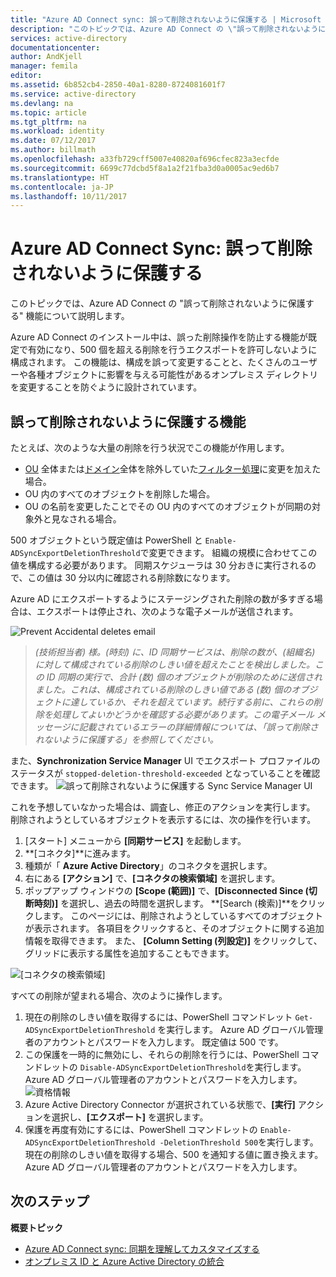 ```yaml
---
title: "Azure AD Connect sync: 誤って削除されないように保護する | Microsoft Docs"
description: "このトピックでは、Azure AD Connect の \"誤って削除されないように保護する\" 機能について説明します。"
services: active-directory
documentationcenter: 
author: AndKjell
manager: femila
editor: 
ms.assetid: 6b852cb4-2850-40a1-8280-8724081601f7
ms.service: active-directory
ms.devlang: na
ms.topic: article
ms.tgt_pltfrm: na
ms.workload: identity
ms.date: 07/12/2017
ms.author: billmath
ms.openlocfilehash: a33fb729cff5007e40820af696cfec823a3ecfde
ms.sourcegitcommit: 6699c77dcbd5f8a1a2f21fba3d0a0005ac9ed6b7
ms.translationtype: HT
ms.contentlocale: ja-JP
ms.lasthandoff: 10/11/2017
---
```

# <a name="azure-ad-connect-sync-prevent-accidental-deletes"></a>Azure AD Connect Sync: 誤って削除されないように保護する
このトピックでは、Azure AD Connect の "誤って削除されないように保護する" 機能について説明します。

Azure AD Connect のインストール中は、誤った削除操作を防止する機能が既定で有効になり、500 個を超える削除を行うエクスポートを許可しないように構成されます。 この機能は、構成を誤って変更することと、たくさんのユーザーや各種オブジェクトに影響を与える可能性があるオンプレミス ディレクトリを変更することを防ぐように設計されています。

## <a name="what-is-prevent-accidental-deletes"></a>誤って削除されないように保護する機能
たとえば、次のような大量の削除を行う状況でこの機能が作用します。

* [OU](active-directory-aadconnectsync-configure-filtering.md#organizational-unitbased-filtering) 全体または[ドメイン](active-directory-aadconnectsync-configure-filtering.md#domain-based-filtering)全体を除外していた[フィルター処理](active-directory-aadconnectsync-configure-filtering.md)に変更を加えた場合。
* OU 内のすべてのオブジェクトを削除した場合。
* OU の名前を変更したことでその OU 内のすべてのオブジェクトが同期の対象外と見なされる場合。

500 オブジェクトという既定値は PowerShell と `Enable-ADSyncExportDeletionThreshold`で変更できます。 組織の規模に合わせてこの値を構成する必要があります。 同期スケジューラは 30 分おきに実行されるので、この値は 30 分以内に確認される削除数になります。

Azure AD にエクスポートするようにステージングされた削除の数が多すぎる場合は、エクスポートは停止され、次のような電子メールが送信されます。

![Prevent Accidental deletes email](./media/active-directory-aadconnectsync-feature-prevent-accidental-deletes/email.png)

> *(技術担当者) 様。(時刻) に、ID 同期サービスは、削除の数が、(組織名) に対して構成されている削除のしきい値を超えたことを検出しました。この ID 同期の実行で、合計 (数) 個のオブジェクトが削除のために送信されました。これは、構成されている削除のしきい値である (数) 個のオブジェクトに達しているか、それを超えています。続行する前に、これらの削除を処理してよいかどうかを確認する必要があります。この電子メール メッセージに記載されているエラーの詳細情報については、「誤って削除されないように保護する」を参照してください。*
>
> 

また、**Synchronization Service Manager** UI でエクスポート プロファイルのステータスが `stopped-deletion-threshold-exceeded` となっていることを確認できます。
![誤って削除されないように保護する Sync Service Manager UI](./media/active-directory-aadconnectsync-feature-prevent-accidental-deletes/syncservicemanager.png)

これを予想していなかった場合は、調査し、修正のアクションを実行します。 削除されようとしているオブジェクトを表示するには、次の操作を行います。

1. [スタート] メニューから **[同期サービス]** を起動します。
2. **[コネクタ]**に進みます。
3. 種類が「 **Azure Active Directory**」のコネクタを選択します。
4. 右にある **[アクション]** で、**[コネクタの検索領域]** を選択します。
5. ポップアップ ウィンドウの **[Scope (範囲)]** で、**[Disconnected Since (切断時刻)]** を選択し、過去の時間を選択します。 **[Search (検索)]**をクリックします。 このページには、削除されようとしているすべてのオブジェクトが表示されます。 各項目をクリックすると、そのオブジェクトに関する追加情報を取得できます。 また、 **[Column Setting (列設定)]** をクリックして、グリッドに表示する属性を追加することもできます。

![[コネクタの検索領域]](./media/active-directory-aadconnectsync-feature-prevent-accidental-deletes/searchcs.png)

すべての削除が望まれる場合、次のように操作します。

1. 現在の削除のしきい値を取得するには、PowerShell コマンドレット `Get-ADSyncExportDeletionThreshold` を実行します。 Azure AD グローバル管理者のアカウントとパスワードを入力します。 既定値は 500 です。
2. この保護を一時的に無効にし、それらの削除を行うには、PowerShell コマンドレットの `Disable-ADSyncExportDeletionThreshold`を実行します。 Azure AD グローバル管理者のアカウントとパスワードを入力します。
   ![資格情報](./media/active-directory-aadconnectsync-feature-prevent-accidental-deletes/credentials.png)
3. Azure Active Directory Connector が選択されている状態で、**[実行]** アクションを選択し、**[エクスポート]** を選択します。
4. 保護を再度有効にするには、PowerShell コマンドレットの `Enable-ADSyncExportDeletionThreshold -DeletionThreshold 500`を実行します。 現在の削除のしきい値を取得する場合、500 を通知する値に置き換えます。 Azure AD グローバル管理者のアカウントとパスワードを入力します。

## <a name="next-steps"></a>次のステップ
**概要トピック**

* [Azure AD Connect sync: 同期を理解してカスタマイズする](active-directory-aadconnectsync-whatis.md)
* [オンプレミス ID と Azure Active Directory の統合](active-directory-aadconnect.md)

